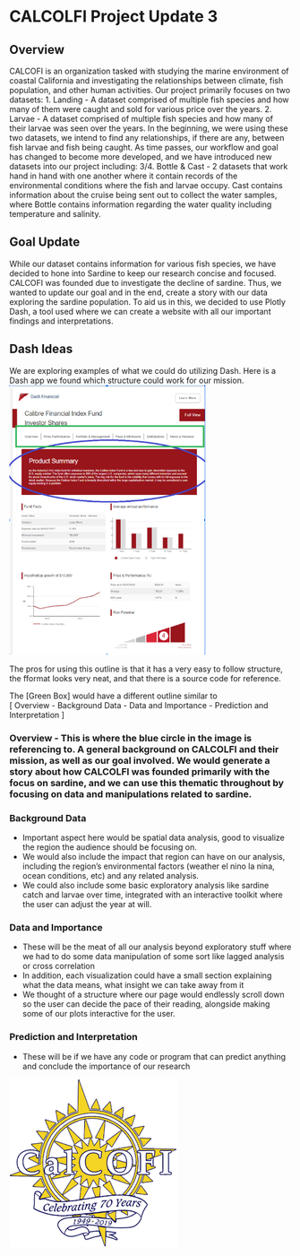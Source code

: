 # CALCOLFI Project Update 3

## Overview
CALCOFI is an organization tasked with studying the marine environment of coastal California and investigating the relationships between climate, fish population, and other human activities. Our project primarily focuses on two datasets:
    1. Landing - A dataset comprised of multiple fish species and how many of them were caught and sold for various price over the years.
    2. Larvae - A dataset comprised of multiple fish species and how many of their larvae was seen over the years.
In the beginning, we were using these two datasets, we intend to find any relationships, if there are any, between fish larvae and fish being caught. As time passes, our workflow and goal has changed to become more developed, and we have introduced new datasets into our project including:
    3/4. Bottle & Cast - 2 datasets that work hand in hand with one another where it contain records  of the environmental conditions where the fish and larvae occupy. Cast contains information about the cruise being sent out to collect the water samples, where Bottle contains information regarding the water quality including temperature and salinity. 

## Goal Update
While our dataset contains information for various fish species, we have decided to hone into Sardine to keep our research concise and focused. CALCOFI was founded due to investigate the decline of sardine. Thus, we wanted to update our goal and in the end, create a story with our data exploring the sardine population. To aid us in this, we decided to use Plotly Dash, a tool used where we can create a website with all our important findings and interpretations. 

## Dash Ideas
We are exploring examples of what we could do utilizing Dash. Here is a Dash app we found which structure could work for our mission.
<img src=https://raw.githubusercontent.com/4MangoTrees/ucsb-ds-capstone-2021.github.io/main/ucsb_ds_capstone_projects_2021/projects/calcofi1/dashexample.png style="width:350px;alt=drawing">

The pros for using this outline is that it has a very easy to follow structure, the fformat looks very neat, and that there is a source code for reference.

The [Green Box] would have a different outline similar to  
[ Overview - Background Data - Data and Importance - Prediction and Interpretation ] 

### Overview - This is where the blue circle in the image is referencing to. A general background on CALCOLFI and their mission, as well as our goal involved. We would generate a story about how CALCOLFI was founded primarily with the focus on sardine, and we can use this thematic throughout by focusing on data and manipulations related to sardine.

### Background Data 
- Important aspect here would be spatial data analysis, good to visualize the region the audience should be focusing on.
- We would also include the impact that region can have on our analysis, including the region’s environmental factors (weather el nino la nina, ocean conditions, etc) and any related analysis.
- We could also include some basic exploratory analysis like sardine catch and larvae over time, integrated with an interactive toolkit where the user can adjust the year at will.

### Data and Importance 
- These will be the meat of all our analysis beyond exploratory stuff where we had to do some data manipulation of some sort like lagged analysis or cross correlation
- In addition, each visualization could have a small section explaining what the data means, what insight we can take away from it
- We thought of a structure where our page would endlessly scroll down so the user can decide the pace of their reading, alongside making some of our plots interactive for the user.

### Prediction and Interpretation
- These will be if we have any code or program that can predict anything and conclude the importance of our research



<img src=https://raw.githubusercontent.com/4MangoTrees/ucsb-ds-capstone-2021.github.io/main/ucsb_ds_capstone_projects_2021/projects/calcofi1/unnamed.png style="width:300px;alt=drawing">
